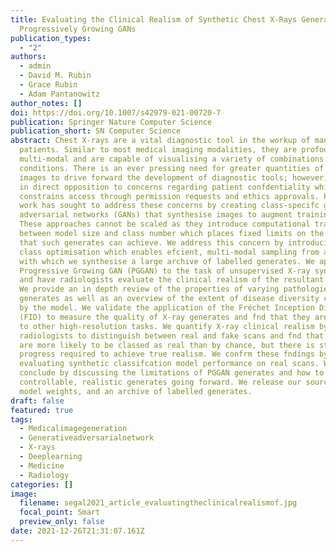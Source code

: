 ```yaml
---
title: Evaluating the Clinical Realism of Synthetic Chest X-Rays Generated Using
  Progressively Growing GANs
publication_types:
  - "2"
authors:
  - admin
  - David M. Rubin
  - Grace Rubin
  - Adam Pantanowitz
author_notes: []
doi: https://doi.org/10.1007/s42979-021-00720-7
publication: Springer Nature Computer Science
publication_short: SN Computer Science
abstract: Chest X-rays are a vital diagnostic tool in the workup of many
  patients. Similar to most medical imaging modalities, they are profoundly
  multi-modal and are capable of visualising a variety of combinations of
  conditions. There is an ever pressing need for greater quantities of labelled
  images to drive forward the development of diagnostic tools; however, this is
  in direct opposition to concerns regarding patient confdentiality which
  constrains access through permission requests and ethics approvals. Previous
  work has sought to address these concerns by creating class-specifc generative
  adversarial networks (GANs) that synthesise images to augment training data.
  These approaches cannot be scaled as they introduce computational trade ofs
  between model size and class number which places fixed limits on the quality
  that such generates can achieve. We address this concern by introducing latent
  class optimisation which enables efcient, multi-modal sampling from a GAN and
  with which we synthesise a large archive of labelled generates. We apply a
  Progressive Growing GAN (PGGAN) to the task of unsupervised X-ray synthesis
  and have radiologists evaluate the clinical realism of the resultant samples.
  We provide an in depth review of the properties of varying pathologies seen on
  generates as well as an overview of the extent of disease diversity captured
  by the model. We validate the application of the Fréchet Inception Distance
  (FID) to measure the quality of X-ray generates and fnd that they are similar
  to other high-resolution tasks. We quantify X-ray clinical realism by asking
  radiologists to distinguish between real and fake scans and fnd that generates
  are more likely to be classed as real than by chance, but there is still
  progress required to achieve true realism. We confrm these fndings by
  evaluating synthetic classifcation model performance on real scans. We
  conclude by discussing the limitations of PGGAN generates and how to achieve
  controllable, realistic generates going forward. We release our source code,
  model weights, and an archive of labelled generates.
draft: false
featured: true
tags:
  - Medicalimagegeneration
  - Generativeadversarialnetwork
  - X-rays
  - Deeplearning
  - Medicine
  - Radiology
categories: []
image:
  filename: segal2021_article_evaluatingtheclinicalrealismof.jpg
  focal_point: Smart
  preview_only: false
date: 2021-12-26T21:31:07.161Z
---
```

